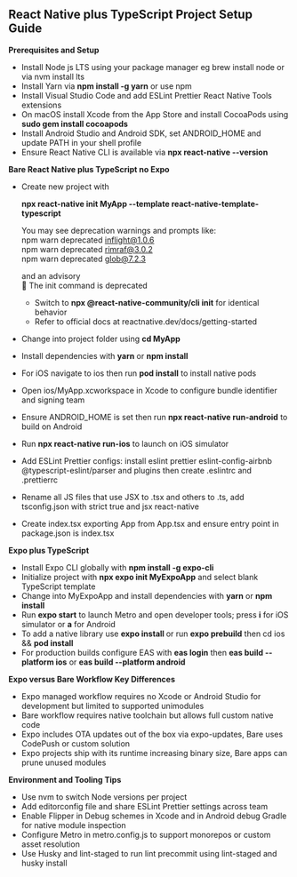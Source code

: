 ## React Native plus TypeScript Project Setup Guide

**Prerequisites and Setup**
- Install Node js LTS using your package manager eg brew install node or via nvm install lts  
- Install Yarn via **npm install -g yarn** or use npm  
- Install Visual Studio Code and add ESLint Prettier React Native Tools extensions  
- On macOS install Xcode from the App Store and install CocoaPods using **sudo gem install cocoapods**  
- Install Android Studio and Android SDK, set ANDROID_HOME and update PATH in your shell profile  
- Ensure React Native CLI is available via **npx react-native --version**  

**Bare React Native plus TypeScript no Expo**
- Create new project with  
  
  **npx react-native init MyApp --template react-native-template-typescript**  
  
  You may see deprecation warnings and prompts like:  
  npm warn deprecated inflight@1.0.6  
  npm warn deprecated rimraf@3.0.2  
  npm warn deprecated glob@7.2.3  
  
  and an advisory  
  🚨️ The init command is deprecated  
  - Switch to **npx @react-native-community/cli init** for identical behavior  
  - Refer to official docs at reactnative.dev/docs/getting-started  
  
- Change into project folder using **cd MyApp**  
- Install dependencies with **yarn** or **npm install**  
- For iOS navigate to ios then run **pod install** to install native pods  
- Open ios/MyApp.xcworkspace in Xcode to configure bundle identifier and signing team  
- Ensure ANDROID_HOME is set then run **npx react-native run-android** to build on Android  
- Run **npx react-native run-ios** to launch on iOS simulator  
- Add ESLint Prettier configs: install eslint prettier eslint-config-airbnb @typescript-eslint/parser and plugins then create .eslintrc and .prettierrc  
- Rename all JS files that use JSX to .tsx and others to .ts, add tsconfig.json with strict true and jsx react-native  
- Create index.tsx exporting App from App.tsx and ensure entry point in package.json is index.tsx  

**Expo plus TypeScript**
- Install Expo CLI globally with **npm install -g expo-cli**  
- Initialize project with **npx expo init MyExpoApp** and select blank TypeScript template  
- Change into MyExpoApp and install dependencies with **yarn** or **npm install**  
- Run **expo start** to launch Metro and open developer tools; press **i** for iOS simulator or **a** for Android  
- To add a native library use **expo install <packageName>** or run **expo prebuild** then cd ios && **pod install**  
- For production builds configure EAS with **eas login** then **eas build --platform ios** or **eas build --platform android**  

**Expo versus Bare Workflow Key Differences**
- Expo managed workflow requires no Xcode or Android Studio for development but limited to supported unimodules  
- Bare workflow requires native toolchain but allows full custom native code  
- Expo includes OTA updates out of the box via expo-updates, Bare uses CodePush or custom solution  
- Expo projects ship with its runtime increasing binary size, Bare apps can prune unused modules  

**Environment and Tooling Tips**
- Use nvm to switch Node versions per project  
- Add editorconfig file and share ESLint Prettier settings across team  
- Enable Flipper in Debug schemes in Xcode and in Android debug Gradle for native module inspection  
- Configure Metro in metro.config.js to support monorepos or custom asset resolution  
- Use Husky and lint-staged to run lint precommit using lint-staged and husky install 